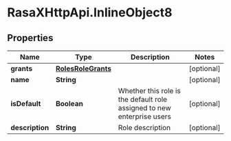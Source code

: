 # RasaXHttpApi.InlineObject8

## Properties

Name | Type | Description | Notes
------------ | ------------- | ------------- | -------------
**grants** | [**RolesRoleGrants**](RolesRoleGrants.md) |  | [optional] 
**name** | **String** |  | [optional] 
**isDefault** | **Boolean** | Whether this role is the default role assigned to new enterprise users | [optional] 
**description** | **String** | Role description | [optional] 


